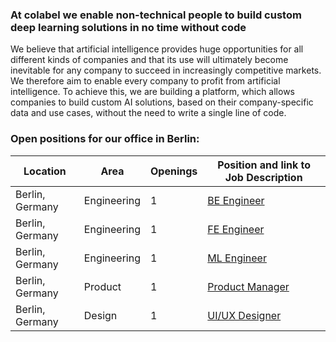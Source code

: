 ### At colabel we enable non-technical people to build custom deep learning solutions in no time without code

We believe that artificial intelligence provides huge opportunities for all different kinds of companies and that its use will ultimately become inevitable for any company to succeed in increasingly competitive markets. We therefore aim to enable every company to profit from artificial intelligence. To achieve this, we are building a platform, which allows companies to build custom AI solutions, based on their company-specific data and use cases, without the need to write a single line of code.

### Open positions for our office in Berlin:

| Location        | Area         | Openings | Position and link to Job Description |
| --------------- | ------------ | -------- | --------------- |
| Berlin, Germany | Engineering  | 1        | [BE Engineer](https://colabel.com/en/roles/backend-engineer) |
| Berlin, Germany | Engineering  | 1        | [FE Engineer](https://colabel.com/en/roles/frontend-developer) |
| Berlin, Germany | Engineering  | 1        | [ML Engineer](https://colabel.com/en/roles/machine-learning-engineer) |
| Berlin, Germany | Product  | 1        | [Product Manager](https://colabel.com/en/roles/product-manager) |
| Berlin, Germany | Design  | 1        | [UI/UX Designer](https://colabel.com/en/roles/ui-ux-designer) |
